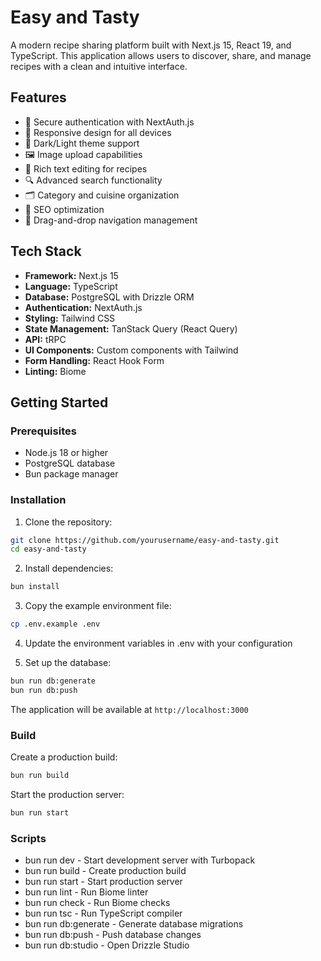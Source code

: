 # Easy and Tasty

A modern recipe sharing platform built with Next.js 15, React 19, and TypeScript. This application allows users to discover, share, and manage recipes with a clean and intuitive interface.

## Features

- 🔐 Secure authentication with NextAuth.js
- 📱 Responsive design for all devices
- 🎨 Dark/Light theme support
- 🖼️ Image upload capabilities
- 📝 Rich text editing for recipes
- 🔍 Advanced search functionality
- 🗂️ Category and cuisine organization
- 🎯 SEO optimization
- 🔄 Drag-and-drop navigation management

## Tech Stack

- **Framework:** Next.js 15
- **Language:** TypeScript
- **Database:** PostgreSQL with Drizzle ORM
- **Authentication:** NextAuth.js
- **Styling:** Tailwind CSS
- **State Management:** TanStack Query (React Query)
- **API:** tRPC
- **UI Components:** Custom components with Tailwind
- **Form Handling:** React Hook Form
- **Linting:** Biome

## Getting Started

### Prerequisites

- Node.js 18 or higher
- PostgreSQL database
- Bun package manager

### Installation

1. Clone the repository:
```bash
git clone https://github.com/yourusername/easy-and-tasty.git
cd easy-and-tasty
```

2. Install dependencies:
```bash
bun install
```

3. Copy the example environment file:
```bash
cp .env.example .env
```

4. Update the environment variables in .env with your configuration

5. Set up the database:
```bash
bun run db:generate
bun run db:push
```

The application will be available at `http://localhost:3000`

### Build

Create a production build:
```bash
bun run build
```

Start the production server:
```bash
bun run start
```

### Scripts
- bun run dev - Start development server with Turbopack
- bun run build - Create production build
- bun run start - Start production server
- bun run lint - Run Biome linter
- bun run check - Run Biome checks
- bun run tsc - Run TypeScript compiler
- bun run db:generate - Generate database migrations
- bun run db:push - Push database changes
- bun run db:studio - Open Drizzle Studio